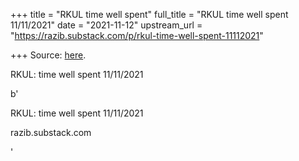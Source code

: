 +++
title = "RKUL time well spent"
full_title = "RKUL time well spent 11/11/2021"
date = "2021-11-12"
upstream_url = "https://razib.substack.com/p/rkul-time-well-spent-11112021"

+++
Source: [here](https://razib.substack.com/p/rkul-time-well-spent-11112021).

RKUL: time well spent 11/11/2021

b'

RKUL: time well spent 11/11/2021

razib.substack.com

'
